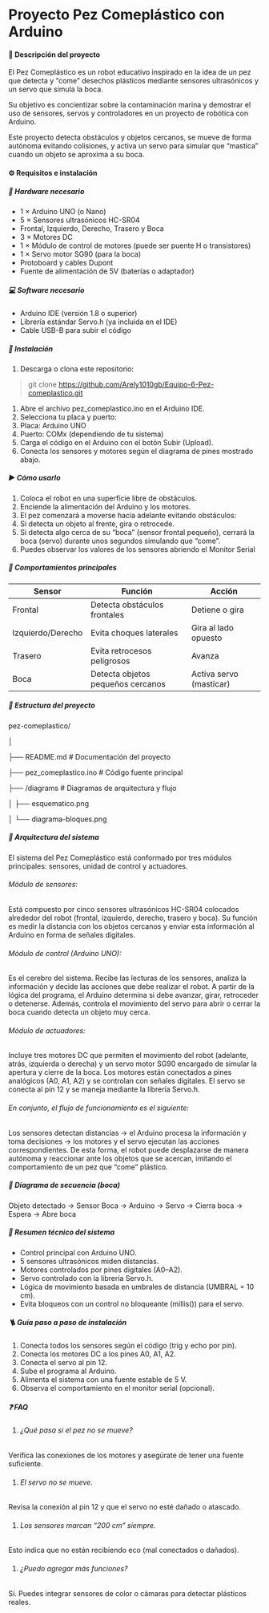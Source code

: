 # Proyecto Pez Comeplástico con Arduino

#### 📘 Descripción del proyecto
El Pez Comeplástico es un robot educativo inspirado en la idea de un pez que detecta y “come” desechos plásticos mediante sensores ultrasónicos y un servo que simula la boca.

Su objetivo es concientizar sobre la contaminación marina y demostrar el uso de sensores, servos y controladores en un proyecto de robótica con Arduino.

Este proyecto detecta obstáculos y objetos cercanos, se mueve de forma autónoma evitando colisiones, y activa un servo para simular que “mastica” cuando un objeto se aproxima a su boca.

#### ⚙️ Requisitos e instalación
##### 🧩 Hardware necesario
- 1 × Arduino UNO (o Nano)
- 5 × Sensores ultrasónicos HC-SR04
- Frontal, Izquierdo, Derecho, Trasero y Boca
- 3 × Motores DC
- 1 × Módulo de control de motores (puede ser puente H o transistores)
- 1 × Servo motor SG90 (para la boca)
- Protoboard y cables Dupont
- Fuente de alimentación de 5V (baterías o adaptador)

##### 💻 Software necesario
- Arduino IDE (versión 1.8 o superior)
- Librería estándar Servo.h (ya incluida en el IDE)
- Cable USB-B para subir el código

##### 🔧 Instalación
1. Descarga o clona este repositorio:
>git clone https://github.com/Arely1010gb/Equipo-6-Pez-comeplastico.git

1. Abre el archivo pez_comeplastico.ino en el Arduino IDE.
1. Selecciona tu placa y puerto:
1. Placa: Arduino UNO
1. Puerto: COMx (dependiendo de tu sistema)
1. Carga el código en el Arduino con el botón Subir (Upload).
1. Conecta los sensores y motores según el diagrama de pines mostrado abajo.

##### ▶️ Cómo usarlo
1. Coloca el robot en una superficie libre de obstáculos.
1. Enciende la alimentación del Arduino y los motores.
1. El pez comenzará a moverse hacia adelante evitando obstáculos:
1. Si detecta un objeto al frente, gira o retrocede.
1. Si detecta algo cerca de su “boca” (sensor frontal pequeño), cerrará la boca (servo) durante unos segundos simulando que “come”.
1. Puedes observar los valores de los sensores abriendo el Monitor Serial

##### 🧠 Comportamientos principales

Sensor  | Función | Acción
------------- | ------------- | -------------
Frontal  | Detecta obstáculos frontales | Detiene o gira
Izquierdo/Derecho  | Evita choques laterales | Gira al lado opuesto
Trasero  | Evita retrocesos peligrosos | Avanza
Boca | Detecta objetos pequeños cercanos | Activa servo (masticar)

##### 📁 Estructura del proyecto
pez-comeplastico/ 

│ 

├── README.md # Documentación del proyecto 

├── pez_comeplastico.ino # Código fuente principal 

├── /diagrams # Diagramas de arquitectura y flujo

│    ├── esquematico.png 

│    └── diagrama-bloques.png 


##### 🧩 Arquitectura del sistema
El sistema del Pez Comeplástico está conformado por tres módulos principales: sensores, unidad de control y actuadores.

###### Módulo de sensores:
Está compuesto por cinco sensores ultrasónicos HC-SR04 colocados alrededor del robot (frontal, izquierdo, derecho, trasero y boca).
Su función es medir la distancia con los objetos cercanos y enviar esta información al Arduino en forma de señales digitales.

###### Módulo de control (Arduino UNO):
Es el cerebro del sistema. Recibe las lecturas de los sensores, analiza la información y decide las acciones que debe realizar el robot.
A partir de la lógica del programa, el Arduino determina si debe avanzar, girar, retroceder o detenerse.
Además, controla el movimiento del servo para abrir o cerrar la boca cuando detecta un objeto muy cerca.

###### Módulo de actuadores:
Incluye tres motores DC que permiten el movimiento del robot (adelante, atrás, izquierda o derecha) y un servo motor SG90 encargado de simular la apertura y cierre de la boca.
Los motores están conectados a pines analógicos (A0, A1, A2) y se controlan con señales digitales.
El servo se conecta al pin 12 y se maneja mediante la librería Servo.h.

###### En conjunto, el flujo de funcionamiento es el siguiente: 
Los sensores detectan distancias → el Arduino procesa la información y toma decisiones → los motores y el servo ejecutan las acciones correspondientes.
De esta forma, el robot puede desplazarse de manera autónoma y reaccionar ante los objetos que se acercan, imitando el comportamiento de un pez que “come” plástico.

##### 🔄 Diagrama de secuencia (boca)
Objeto detectado → Sensor Boca → Arduino → Servo → Cierra boca → Espera → Abre boca

##### 🧠 Resumen técnico del sistema
- Control principal con Arduino UNO.
- 5 sensores ultrasónicos miden distancias.
- Motores controlados por pines digitales (A0–A2).
- Servo controlado con la librería Servo.h.
- Lógica de movimiento basada en umbrales de distancia (UMBRAL = 10 cm).
- Evita bloqueos con un control no bloqueante (millis()) para el servo.

##### 🪜 Guía paso a paso de instalación
1. Conecta todos los sensores según el código (trig y echo por pin).
1. Conecta los motores DC a los pines A0, A1, A2.
1. Conecta el servo al pin 12.
1. Sube el programa al Arduino.
1. Alimenta el sistema con una fuente estable de 5 V.
1. Observa el comportamiento en el monitor serial (opcional).

##### ❓ FAQ
1. ######  ¿Qué pasa si el pez no se mueve?
Verifica las conexiones de los motores y asegúrate de tener una fuente suficiente.

1. ###### El servo no se mueve.
Revisa la conexión al pin 12 y que el servo no esté dañado o atascado.

1. ###### Los sensores marcan “200 cm” siempre.
Esto indica que no están recibiendo eco (mal conectados o dañados). 

1.  ###### ¿Puedo agregar más funciones?
Sí. Puedes integrar sensores de color o cámaras para detectar plásticos reales.
